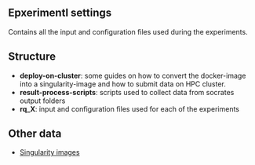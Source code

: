 ## Epxerimentl settings

Contains all the input and configuration files used during the experiments.

## Structure

- **deploy-on-cluster**: some guides on how to convert the docker-image into a singularity-image and how to submit data on HPC cluster.
- **result-process-scripts**: scripts used to collect data from socrates output folders
- **rq_X**: input and configuration files used for each of the experiments

## Other data

- [Singularity images](https://drive.google.com/open?id=1OoNiMVO346kp3KrGv8lT-FAbd9sLvpMs)